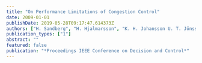 ```yaml
---
title: "On Performance Limitations of Congestion Control"
date: 2009-01-01
publishDate: 2019-05-28T09:17:47.614373Z
authors: ["H. Sandberg", "H. Hjalmarsson", "K. H. Johansson U. T. Jönsson G. Karlsson"]
publication_types: ["1"]
abstract: ""
featured: false
publication: "*Proceedings IEEE Conference on Decision and Control*"
---
```


